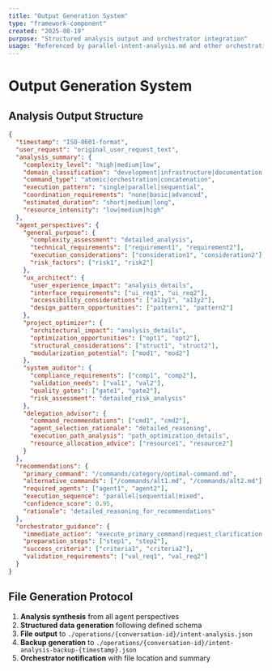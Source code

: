 ```yaml
---
title: "Output Generation System"
type: "framework-component"
created: "2025-08-19"
purpose: "Structured analysis output and orchestrator integration"
usage: "Referenced by parallel-intent-analysis.md and other orchestration commands"
---
```


# Output Generation System

## Analysis Output Structure

```json
{
  "timestamp": "ISO-8601-format",
  "user_request": "original_user_request_text",
  "analysis_summary": {
    "complexity_level": "high|medium|low",
    "domain_classification": "development|infrastructure|documentation|analysis|mixed",
    "command_type": "atomic|orchestration|concatenation",
    "execution_pattern": "single|parallel|sequential",
    "coordination_requirements": "none|basic|advanced",
    "estimated_duration": "short|medium|long",
    "resource_intensity": "low|medium|high"
  },
  "agent_perspectives": {
    "general_purpose": {
      "complexity_assessment": "detailed_analysis",
      "technical_requirements": ["requirement1", "requirement2"],
      "execution_considerations": ["consideration1", "consideration2"],
      "risk_factors": ["risk1", "risk2"]
    },
    "ux_architect": {
      "user_experience_impact": "analysis_details",
      "interface_requirements": ["ui_req1", "ui_req2"],
      "accessibility_considerations": ["a11y1", "a11y2"],
      "design_pattern_opportunities": ["pattern1", "pattern2"]
    },
    "project_optimizer": {
      "architectural_impact": "analysis_details",
      "optimization_opportunities": ["opt1", "opt2"],
      "structural_considerations": ["struct1", "struct2"],
      "modularization_potential": ["mod1", "mod2"]
    },
    "system_auditor": {
      "compliance_requirements": ["comp1", "comp2"],
      "validation_needs": ["val1", "val2"],
      "quality_gates": ["gate1", "gate2"],
      "risk_assessment": "detailed_risk_analysis"
    },
    "delegation_advisor": {
      "command_recommendations": ["cmd1", "cmd2"],
      "agent_selection_rationale": "detailed_reasoning",
      "execution_path_analysis": "path_optimization_details",
      "resource_allocation_advice": ["resource1", "resource2"]
    }
  },
  "recommendations": {
    "primary_command": "/commands/category/optimal-command.md",
    "alternative_commands": ["/commands/alt1.md", "/commands/alt2.md"],
    "required_agents": ["agent1", "agent2"],
    "execution_sequence": "parallel|sequential|mixed",
    "confidence_score": 0.95,
    "rationale": "detailed_reasoning_for_recommendations"
  },
  "orchestrator_guidance": {
    "immediate_action": "execute_primary_command|request_clarification|generate_ticket",
    "preparation_steps": ["step1", "step2"],
    "success_criteria": ["criteria1", "criteria2"],
    "validation_requirements": ["val_req1", "val_req2"]
  }
}
```

## File Generation Protocol

1. **Analysis synthesis** from all agent perspectives
2. **Structured data generation** following defined schema
3. **File output** to `./operations/{conversation-id}/intent-analysis.json`
4. **Backup generation** to `./operations/{conversation-id}/intent-analysis-backup-{timestamp}.json`
5. **Orchestrator notification** with file location and summary